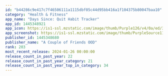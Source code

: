 ```yaml
---
id: "b44286c9e417c7f46506111a1115dbf05c44d95bb416a1f104375b80047baa10"
category: "Health & Fitness"
app_name: "Days Since: Quit Habit Tracker"
app_id: 1445348921
app_icon: https://is1-ssl.mzstatic.com/image/thumb/Purple126/v4/0a/ed/35/0aed35e7-aa7b-25db-1d17-91e513cf492c/AppIcon-0-0-1x_U007ephone-0-0-P3-85-220.png/1024x1024bb.png
app_screenshot: https://is1-ssl.mzstatic.com/image/thumb/PurpleSource116/v4/42/33/d7/4233d7be-b20a-d9bb-020f-9f3897eec1e2/e1b1bf3a-8fe1-4cd1-93cd-8f21a62f156d_Screenshot_1@3x.png/1242x2688bb.png
publisher_id: 1445348680
publisher_name: "A Couple of Friends OOD"
rank: 203
most_recent_release: 2024-01-26 00:00:00
release_count_in_past_year: 22
release_count_in_past_year_category: 21
release_count_in_past_year_top_in_category: 34
---
```

